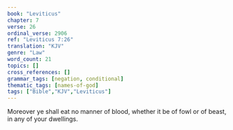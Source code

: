 ```yaml
---
book: "Leviticus"
chapter: 7
verse: 26
ordinal_verse: 2906
ref: "Leviticus 7:26"
translation: "KJV"
genre: "Law"
word_count: 21
topics: []
cross_references: []
grammar_tags: [negation, conditional]
thematic_tags: [names-of-god]
tags: ["Bible","KJV","Leviticus"]
---
```

Moreover ye shall eat no manner of blood, whether it be of fowl or of beast, in any of your dwellings.
